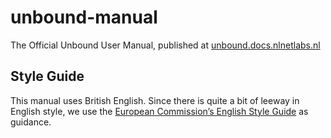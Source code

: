 # unbound-manual
The Official Unbound User Manual, published at [unbound.docs.nlnetlabs.nl](https://unbound.docs.nlnetlabs.nl/)


## Style Guide

This manual uses British English. Since there is quite a bit of leeway in
English style, we use the [European Commission’s English Style Guide] as
guidance.

[European Commission’s English Style Guide]: https://ec.europa.eu/info/sites/info/files/styleguide_english_dgt_en.pdf
